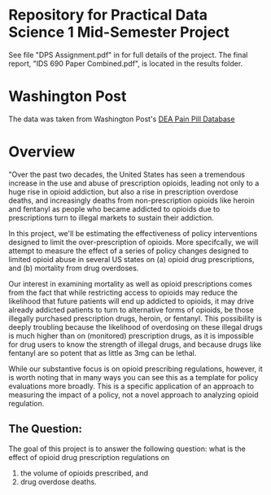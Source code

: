 # Repository for Practical Data Science 1 Mid-Semester Project

See file "DPS Assignment.pdf" in for full details of the project. The final report, "IDS 690 Paper Combined.pdf", is located in the results folder.

# Washington Post
The data was taken from Washington Post's [DEA Pain Pill Database](https://www.washingtonpost.com/graphics/2019/investigations/dea-pain-pill-database/)
 

# Overview
"Over the past two decades, the United States has seen a tremendous increase in the use and
abuse of prescription opioids, leading not only to a huge rise in opioid addiction, but also a
rise in prescription overdose deaths, and increasingly deaths from non-prescription opioids
like heroin and fentanyl as people who became addicted to opioids due to prescriptions
turn to illegal markets to sustain their addiction.

In this project, we'll be estimating the effectiveness of policy interventions designed
to limit the over-prescription of opioids. More specifcally, we will attempt to measure the
effect of a series of policy changes designed to limited opioid abuse in several US states
on (a) opioid drug prescriptions, and (b) mortality from drug overdoses.

Our interest in examining mortality as well as opioid prescriptions comes from the fact
that while restricting access to opioids may reduce the likelihood that future patients will end up addicted to opioids, it may drive already addicted patients to turn to alternative
forms of opioids, be those illegally purchased prescription drugs, heroin, or fentanyl. This
possibility is deeply troubling because the likelihood of overdosing on these illegal drugs
is much higher than on (monitored) prescription drugs, as it is impossible for drug users
to know the strength of illegal drugs, and because drugs like fentanyl are so potent that
as little as 3mg can be lethal.

While our substantive focus is on opioid prescribing regulations, however, it is worth
noting that in many ways you can see this as a template for policy evaluations more
broadly. This is a specific application of an approach to measuring the impact of a policy,
not a novel approach to analyzing opioid regulation.

## The Question:
The goal of this project is to answer the following question: what is the effect of opioid
drug prescription regulations on
1. the volume of opioids prescribed, and
2. drug overdose deaths.
